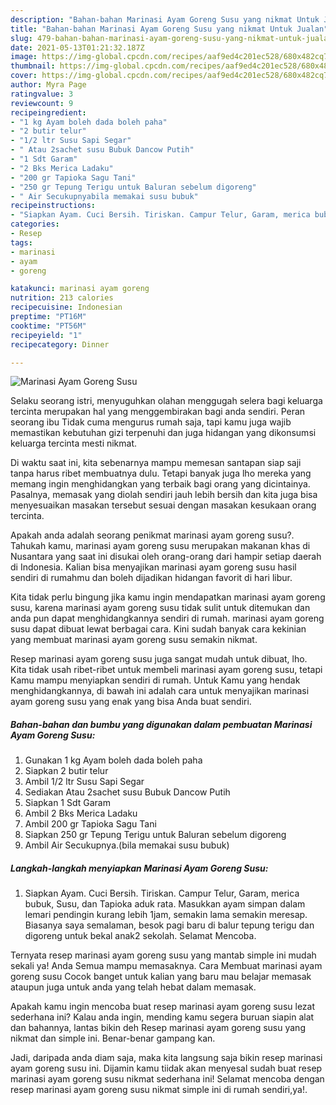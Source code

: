 ```yaml
---
description: "Bahan-bahan Marinasi Ayam Goreng Susu yang nikmat Untuk Jualan"
title: "Bahan-bahan Marinasi Ayam Goreng Susu yang nikmat Untuk Jualan"
slug: 479-bahan-bahan-marinasi-ayam-goreng-susu-yang-nikmat-untuk-jualan
date: 2021-05-13T01:21:32.187Z
image: https://img-global.cpcdn.com/recipes/aaf9ed4c201ec528/680x482cq70/marinasi-ayam-goreng-susu-foto-resep-utama.jpg
thumbnail: https://img-global.cpcdn.com/recipes/aaf9ed4c201ec528/680x482cq70/marinasi-ayam-goreng-susu-foto-resep-utama.jpg
cover: https://img-global.cpcdn.com/recipes/aaf9ed4c201ec528/680x482cq70/marinasi-ayam-goreng-susu-foto-resep-utama.jpg
author: Myra Page
ratingvalue: 3
reviewcount: 9
recipeingredient:
- "1 kg Ayam boleh dada boleh paha"
- "2 butir telur"
- "1/2 ltr Susu Sapi Segar"
- " Atau 2sachet susu Bubuk Dancow Putih"
- "1 Sdt Garam"
- "2 Bks Merica Ladaku"
- "200 gr Tapioka Sagu Tani"
- "250 gr Tepung Terigu untuk Baluran sebelum digoreng"
- " Air Secukupnyabila memakai susu bubuk"
recipeinstructions:
- "Siapkan Ayam. Cuci Bersih. Tiriskan. Campur Telur, Garam, merica bubuk, Susu, dan Tapioka aduk rata. Masukkan ayam simpan dalam lemari pendingin kurang lebih 1jam, semakin lama semakin meresap. Biasanya saya semalaman, besok pagi baru di balur tepung terigu dan digoreng untuk bekal anak2 sekolah. Selamat Mencoba."
categories:
- Resep
tags:
- marinasi
- ayam
- goreng

katakunci: marinasi ayam goreng 
nutrition: 213 calories
recipecuisine: Indonesian
preptime: "PT16M"
cooktime: "PT56M"
recipeyield: "1"
recipecategory: Dinner

---
```



![Marinasi Ayam Goreng Susu](https://img-global.cpcdn.com/recipes/aaf9ed4c201ec528/680x482cq70/marinasi-ayam-goreng-susu-foto-resep-utama.jpg)

Selaku seorang istri, menyuguhkan olahan menggugah selera bagi keluarga tercinta merupakan hal yang menggembirakan bagi anda sendiri. Peran seorang ibu Tidak cuma mengurus rumah saja, tapi kamu juga wajib memastikan kebutuhan gizi terpenuhi dan juga hidangan yang dikonsumsi keluarga tercinta mesti nikmat.

Di waktu  saat ini, kita sebenarnya mampu memesan santapan siap saji tanpa harus ribet membuatnya dulu. Tetapi banyak juga lho mereka yang memang ingin menghidangkan yang terbaik bagi orang yang dicintainya. Pasalnya, memasak yang diolah sendiri jauh lebih bersih dan kita juga bisa menyesuaikan masakan tersebut sesuai dengan masakan kesukaan orang tercinta. 



Apakah anda adalah seorang penikmat marinasi ayam goreng susu?. Tahukah kamu, marinasi ayam goreng susu merupakan makanan khas di Nusantara yang saat ini disukai oleh orang-orang dari hampir setiap daerah di Indonesia. Kalian bisa menyajikan marinasi ayam goreng susu hasil sendiri di rumahmu dan boleh dijadikan hidangan favorit di hari libur.

Kita tidak perlu bingung jika kamu ingin mendapatkan marinasi ayam goreng susu, karena marinasi ayam goreng susu tidak sulit untuk ditemukan dan anda pun dapat menghidangkannya sendiri di rumah. marinasi ayam goreng susu dapat dibuat lewat berbagai cara. Kini sudah banyak cara kekinian yang membuat marinasi ayam goreng susu semakin nikmat.

Resep marinasi ayam goreng susu juga sangat mudah untuk dibuat, lho. Kita tidak usah ribet-ribet untuk membeli marinasi ayam goreng susu, tetapi Kamu mampu menyiapkan sendiri di rumah. Untuk Kamu yang hendak menghidangkannya, di bawah ini adalah cara untuk menyajikan marinasi ayam goreng susu yang enak yang bisa Anda buat sendiri.

<!--inarticleads1-->

##### Bahan-bahan dan bumbu yang digunakan dalam pembuatan Marinasi Ayam Goreng Susu:

1. Gunakan 1 kg Ayam boleh dada boleh paha
1. Siapkan 2 butir telur
1. Ambil 1/2 ltr Susu Sapi Segar
1. Sediakan  Atau 2sachet susu Bubuk Dancow Putih
1. Siapkan 1 Sdt Garam
1. Ambil 2 Bks Merica Ladaku
1. Ambil 200 gr Tapioka Sagu Tani
1. Siapkan 250 gr Tepung Terigu untuk Baluran sebelum digoreng
1. Ambil  Air Secukupnya.(bila memakai susu bubuk)




<!--inarticleads2-->

##### Langkah-langkah menyiapkan Marinasi Ayam Goreng Susu:

1. Siapkan Ayam. Cuci Bersih. Tiriskan. Campur Telur, Garam, merica bubuk, Susu, dan Tapioka aduk rata. Masukkan ayam simpan dalam lemari pendingin kurang lebih 1jam, semakin lama semakin meresap. Biasanya saya semalaman, besok pagi baru di balur tepung terigu dan digoreng untuk bekal anak2 sekolah. Selamat Mencoba.




Ternyata resep marinasi ayam goreng susu yang mantab simple ini mudah sekali ya! Anda Semua mampu memasaknya. Cara Membuat marinasi ayam goreng susu Cocok banget untuk kalian yang baru mau belajar memasak ataupun juga untuk anda yang telah hebat dalam memasak.

Apakah kamu ingin mencoba buat resep marinasi ayam goreng susu lezat sederhana ini? Kalau anda ingin, mending kamu segera buruan siapin alat dan bahannya, lantas bikin deh Resep marinasi ayam goreng susu yang nikmat dan simple ini. Benar-benar gampang kan. 

Jadi, daripada anda diam saja, maka kita langsung saja bikin resep marinasi ayam goreng susu ini. Dijamin kamu tiidak akan menyesal sudah buat resep marinasi ayam goreng susu nikmat sederhana ini! Selamat mencoba dengan resep marinasi ayam goreng susu nikmat simple ini di rumah sendiri,ya!.

